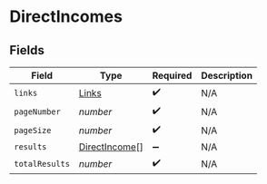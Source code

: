 # DirectIncomes


## Fields

| Field                                                 | Type                                                  | Required                                              | Description                                           |
| ----------------------------------------------------- | ----------------------------------------------------- | ----------------------------------------------------- | ----------------------------------------------------- |
| `links`                                               | [Links](../../models/shared/links.md)                 | :heavy_check_mark:                                    | N/A                                                   |
| `pageNumber`                                          | *number*                                              | :heavy_check_mark:                                    | N/A                                                   |
| `pageSize`                                            | *number*                                              | :heavy_check_mark:                                    | N/A                                                   |
| `results`                                             | [DirectIncome](../../models/shared/directincome.md)[] | :heavy_minus_sign:                                    | N/A                                                   |
| `totalResults`                                        | *number*                                              | :heavy_check_mark:                                    | N/A                                                   |